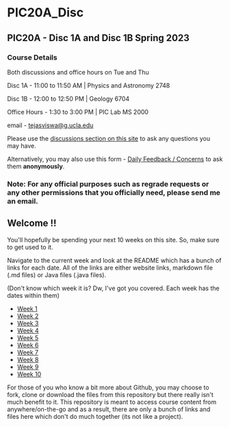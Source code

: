 # PIC20A_Disc

## PIC20A - Disc 1A and Disc 1B Spring 2023

### Course Details

Both discussions and office hours on Tue and Thu

Disc 1A - 11:00 to 11:50 AM | Physics and Astronomy 2748

Disc 1B - 12:00 to 12:50 PM | Geology 6704

Office Hours - 1:30 to 3:00 PM | PIC Lab MS 2000

email - tejasviswa@g.ucla.edu

Please use the [discussions section on this site](https://github.com/TejasViswa/PIC20A_Disc/discussions) to ask any questions you may have.

Alternatively, you may also use this form - [Daily Feedback / Concerns](https://forms.gle/xSVQHMXqSEJjwCseA) to ask them **anonymously**.

### Note: For any official purposes such as regrade requests or any other permissions that you officially need, please send me an email.

## Welcome !!

You'll hopefully be spending your next 10 weeks on this site. So, make sure to get used to it.

Navigate to the current week and look at the README which has a bunch of links for each date. All of the links are either website links, markdown file (.md files) or Java files (.java files).

(Don't know which week it is? Dw, I've got you covered. Each week has the dates within them)
- [Week 1](Week_1)
- [Week 2](Week_2)
- [Week 3](Week_3)
- [Week 4](Week_4)
- [Week 5](Week_5)
- [Week 6](Week_6)
- [Week 7](Week_7)
- [Week 8](Week_8)
- [Week 9](Week_9)
- [Week 10](Week_10)

For those of you who know a bit more about Github, you may choose to fork, clone or download the files from this repository but there really isn't much benefit to it. This repository is meant to access course content from anywhere/on-the-go and as a result, there are only a bunch of links and files here which don't do much together (its not like a project).


